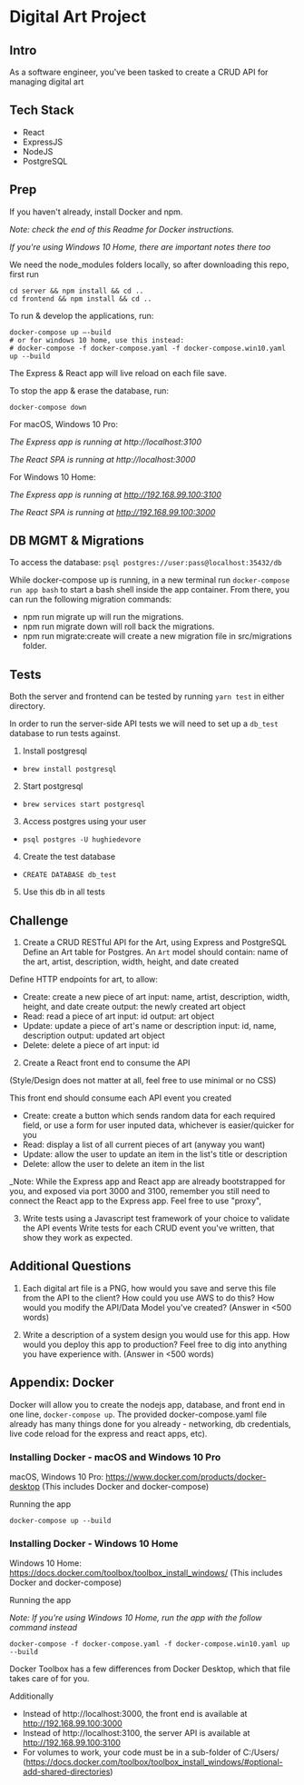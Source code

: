 # Digital Art Project

## Intro
As a software engineer, you've been tasked to create a CRUD API for managing digital art

## Tech Stack
- React
- ExpressJS
- NodeJS
- PostgreSQL

## Prep
If you haven't already, install Docker and npm.

_Note: check the end of this Readme for Docker instructions._

_If you're using Windows 10 Home, there are important notes there too_

We need the node_modules folders locally, so after downloading this repo, first run
```
cd server && npm install && cd ..
cd frontend && npm install && cd ..
```

To run & develop the applications, run:
```
docker-compose up —-build
# or for windows 10 home, use this instead:
# docker-compose -f docker-compose.yaml -f docker-compose.win10.yaml up --build
```
The Express & React app will live reload on each file save.

To stop the app & erase the database, run:
```
docker-compose down
```

For macOS, Windows 10 Pro:

_The Express app is running at http://localhost:3100_

_The React SPA is running at http://localhost:3000_


For Windows 10 Home:

_The Express app is running at http://192.168.99.100:3100_

_The React SPA is running at http://192.168.99.100:3000_


## DB MGMT & Migrations
To access the database:
`psql postgres://user:pass@localhost:35432/db`

While docker-compose up is running, in a new terminal run `docker-compose run app bash` to start a bash shell inside the app container. From there, you can run the following migration commands:
- npm run migrate up will run the migrations.
- npm run migrate down will roll back the migrations.
- npm run migrate:create <migration-name> will create a new migration file in src/migrations folder.

## Tests
Both the server and frontend can be tested by running `yarn test` in either directory.

In order to run the server-side API tests we will need to set up a `db_test` database to run tests against.
1. Install postgresql
  - `brew install postgresql`
2. Start postgresql
  - `brew services start postgresql`
3. Access postgres using your user
  - `psql postgres -U hughiedevore`
4. Create the test database
  - `CREATE DATABASE db_test`
5. Use this db in all tests

## Challenge
1. Create a CRUD RESTful API for the Art, using Express and PostgreSQL
Define an Art table for Postgres. An `Art` model should contain: name of the art, artist, description, width, height, and date created

Define HTTP endpoints for art, to allow:
- Create: create a new piece of art
  input: name, artist, description, width, height, and date create
  output: the newly created art object
- Read: read a piece of art
  input: id
  output: art object
- Update: update a piece of art's name or description
  input: id, name, description
  output: updated art object
- Delete: delete a piece of art
  input: id

2. Create a React front end to consume the API

(Style/Design does not matter at all, feel free to use minimal or no CSS)

This front end should consume each API event you created
- Create: create a button which sends random data for each required field, or use a form for user inputed data, 
  whichever is easier/quicker for you
- Read: display a list of all current pieces of art (anyway you want)
- Update: allow the user to update an item in the list's title or description
- Delete: allow the user to delete an item in the list

_Note: While the Express app and React app are already bootstrapped for you, and exposed via port 3000 and 3100, remember you still need to connect the React app to the Express app. Feel free to use "proxy", 

3. Write tests using a Javascript test framework of your choice to validate the API events
Write tests for each CRUD event you've written, that show they work as expected.

## Additional Questions
1. Each digital art file is a PNG, how would you save and serve this file from the API
to the client? How could you use AWS to do this? How would you modify the API/Data Model
you've created? (Answer in <500 words)

2. Write a description of a system design you would use for this app. How would you deploy this app to
production? Feel free to dig into anything you have experience with. (Answer in <500 words)



## Appendix: Docker
Docker will allow you to create the nodejs app, database, and front end in one line,
`docker-compose up`. The provided docker-compose.yaml file already has many things done for you
already - networking, db credentials, live code reload for the express and react apps, etc).

### Installing Docker - macOS and Windows 10 Pro
macOS, Windows 10 Pro: https://www.docker.com/products/docker-desktop
(This includes Docker and docker-compose)

Running the app
```
docker-compose up --build
```

### Installing Docker - Windows 10 Home
Windows 10 Home: https://docs.docker.com/toolbox/toolbox_install_windows/
(This includes Docker and docker-compose)

Running the app

_Note: If you're using Windows 10 Home, run the app with the follow command instead_
```
docker-compose -f docker-compose.yaml -f docker-compose.win10.yaml up --build
```

Docker Toolbox has a few differences from Docker Desktop, which that file takes care of for you.

Additionally
- Instead of http://localhost:3000, the front end is available at http://192.168.99.100:3000
- Instead of http://localhost:3100, the server API is available at http://192.168.99.100:3100
- For volumes to work, your code must be in a sub-folder of C:/Users/ (https://docs.docker.com/toolbox/toolbox_install_windows/#optional-add-shared-directories)

